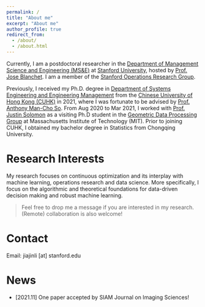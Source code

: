 ```yaml
---
permalink: /
title: "About me"
excerpt: "About me"
author_profile: true
redirect_from: 
  - /about/
  - /about.html
---
```


Currently, I am a postdoctoral researcher in the [Department of Management Science and Engineering (MS&E)](https://msande.stanford.edu/)
at [Stanford University](https://www.stanford.edu/), hosted by [Prof. Jose Blanchet](https://web.stanford.edu/~jblanche/).
I am a member of the [Stanford Operations Research Group](https://or.stanford.edu/).

Previously, I received my Ph.D. degree in [Department of Systems Engineering and Engineering Management](https://www.se.cuhk.edu.hk/)
from the [Chinese University of Hong Kong (CUHK)](https://www.cuhk.edu.hk/english/index.html) in 2021, where I was fortunate to be advised 
by [Prof. Anthony Man-Cho So](https://www1.se.cuhk.edu.hk/~manchoso/). From Aug 2020 to Mar 2021, I worked with [Prof. Justin Solomon](https://people.csail.mit.edu/jsolomon/)
as a visiting Ph.D student in the [Geometric Data Processing Group](http://groups.csail.mit.edu/gdpgroup/index.html) at Massachusetts Institute of Technology (MIT). 
Prior to joining CUHK, I obtained my bachelor degree in Statistics from Chongqing University.


# Research Interests 
My research focuses on continuous optimization and its interplay with machine learning, operations research and  data science. 
More specifically, I focus on the algorithmic and theoretical foundations for data-driven decision making and robust machine learning. 


> Feel free to drop me a message if you are interested in my research. (Remote) collaboration is also welcome!


# Contact 
Email: jiajinli [at] stanford.edu 

# News

- [2021.11] One paper accepted by SIAM Journal on Imaging Sciences!
